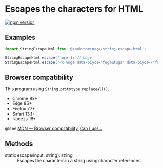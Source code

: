 # Escapes the characters for HTML

[![npm version](https://badge.fury.io/js/%40saekitominaga%2Fstring-escape-html.svg)](https://badge.fury.io/js/%40saekitominaga%2Fstring-escape-html)

## Examples

```JavaScript
import StringEscapeHtml from '@saekitominaga/string-escape-html';

StringEscapeHtml.escape('hoge'); // hoge
StringEscapeHtml.escape('<x-hoge data-piyo1="fuga&fuga" data-piyo2=\'fuga&fuga\'>'); // &lt;x-hoge data-piyo1=&quot;fuga&amp;fuga&quot; data-piyo2=&#39;fuga&amp;fuga&#39;&gt;
```

## Browser compatibility

This program using `String.prototype.replaceAll()`.

- Chrome 85+
- Edge 85+
- Firefox 77+
- Safari 13.1+
- Node.js 15+

@see [MDN ― Browser compatibility](https://developer.mozilla.org/en-US/docs/Web/JavaScript/Reference/Global_Objects/String/replaceAll#browser_compatibility), [Can I use...](https://caniuse.com/mdn-javascript_builtins_string_replaceall)

## Methods

<dl>
<dt>static escape(input: string): string</dt>
<dd>Escapes the characters in a string using character references.</dd>
</dl>
